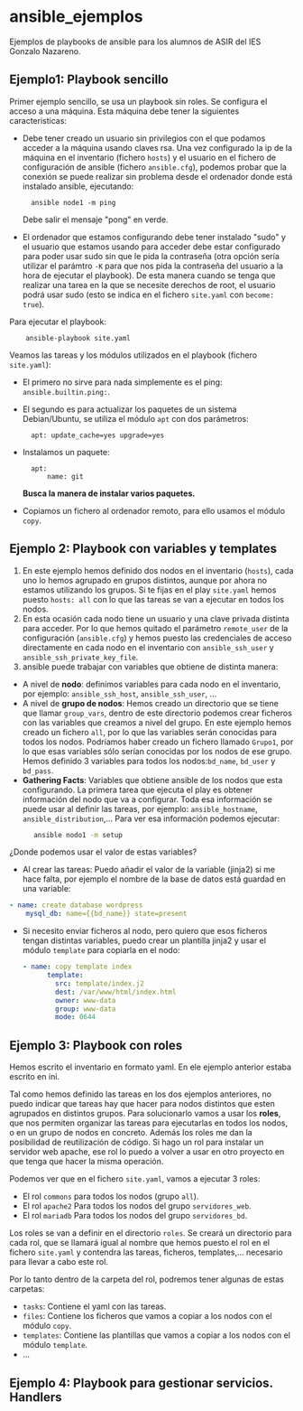 # ansible_ejemplos

Ejemplos de playbooks de ansible para los alumnos de ASIR del IES Gonzalo Nazareno.

## Ejemplo1: Playbook sencillo

Primer ejemplo sencillo, se usa un playbook sin roles. Se configura el acceso a una máquina. Esta máquina debe tener la siguientes caracteristicas:

* Debe tener creado un usuario sin privilegios con el que podamos acceder a la máquina usando claves rsa. Una vez configurado la ip de la máquina en el inventario (fichero `hosts`) y el usuario en el fichero de configuración de ansible (fichero `ansible.cfg`), podemos probar que la conexión se puede realizar sin problema desde el ordenador donde está instalado ansible, ejecutando:

        ansible node1 -m ping
    
    Debe salir el mensaje "pong" en verde.

* El ordenador que estamos configurando debe tener instalado "sudo" y el usuario que estamos usando para acceder debe estar configurado para poder usar sudo sin que le pida la contraseña (otra opción sería utilizar el parámtro `-K` para que nos pida la contraseña del usuario a la hora de ejecutar el playbook). De esta manera cuando se tenga que realizar una tarea en la que se necesite derechos de root, el usuario podrá usar sudo (esto se indica en el fichero `site.yaml` con `become: true`).

Para ejecutar el playbook:

        ansible-playbook site.yaml

Veamos las tareas y los módulos utilizados en el playbook (fichero `site.yaml`):

* El primero no sirve para nada simplemente es el ping: `ansible.builtin.ping:`.
* El segundo es para actualizar los paquetes de un sistema Debian/Ubuntu, se utiliza el módulo `apt` con dos parámetros:

        apt: update_cache=yes upgrade=yes

* Instalamos un paquete:

        apt:
            name: git
    
    **Busca la manera de instalar varios paquetes.**

* Copiamos un fichero al ordenador remoto, para ello usamos el módulo `copy`.


## Ejemplo 2: Playbook con variables y templates

1. En este ejemplo hemos definido dos nodos en el inventario (`hosts`), cada uno lo hemos agrupado en grupos distintos, aunque por ahora no estamos utilizando los grupos. Si te fijas en el play `site.yaml` hemos puesto `hosts: all` con lo que las tareas se van a ejecutar en todos los nodos.
2. En esta ocasión cada nodo tiene un usuario y una clave privada distinta para acceder. Por lo que hemos quitado el parámetro `remote_user` de la configuración (`ansible.cfg`) y hemos puesto las credenciales de acceso directamente en cada nodo en el inventario con `ansible_ssh_user` y `ansible_ssh_private_key_file`.
3. ansible puede trabajar con variables que obtiene de distinta manera:

  * A nivel de **nodo**: definimos variables para cada nodo en el inventario, por ejemplo: `ansible_ssh_host`, `ansible_ssh_user`, ...
  * A nivel de **grupo de nodos**: Hemos creado un directorio que se tiene que llamar `group_vars`, dentro de este directorio podemos crear ficheros con las variables que creamos a nivel del grupo. En este ejemplo hemos creado un fichero `all`, por lo que las variables serán conocidas para todos los nodos. Podríamos haber creado un fichero llamado `Grupo1`, por lo que esas variables sólo serían conocidas por los nodos de ese grupo. Hemos definido 3 variables para todos los nodos:`bd_name`, `bd_user` y `bd_pass`.
  * **Gathering Facts**: Variables que obtiene ansible de los nodos que esta configurando. La primera tarea que ejecuta el play es obtener información del nodo que va a configurar. Toda esa información se puede usar al definir las tareas, por ejemplo: `ansible_hostname`, `ansible_distribution`,... Para ver esa información podemos ejecutar:
  ```bash      
        ansible nodo1 -m setup
  ```

  ¿Donde podemos usar el valor de estas variables?

  * Al crear las tareas: Puedo añadir el valor de la variable (jinja2) si me hace falta, por ejemplo el nombre de la base de datos está guardad en una variable:

  ```yaml
  - name: create database wordpress
      mysql_db: name={{bd_name}} state=present
```

* Si necesito enviar ficheros al nodo, pero quiero que esos ficheros tengan distintas variables, puedo crear un plantilla jinja2 y usar el módulo `template` para copiarla en el nodo:

  ```yaml
  - name: copy template index 
        template: 
          src: template/index.j2
          dest: /var/www/html/index.html
          owner: www-data
          group: www-data
          mode: 0644
  ```

## Ejemplo 3: Playbook con roles

Hemos escrito el inventario en formato yaml. En ele ejemplo anterior estaba escrito en ini.

Tal como hemos definido las tareas en los dos ejemplos anteriores, no puedo indicar que tareas hay que hacer para nodos distintos que esten agrupados en distintos grupos. Para solucionarlo vamos a usar los **roles**, que nos permiten organizar las tareas para ejecutarlas en todos los nodos, o en un grupo de nodos en concreto. Además los roles me dan la posibilidad de reutilización de código. Si hago un rol para instalar un servidor web apache, ese rol lo puedo a volver a usar en otro proyecto en que tenga que hacer la misma operación.

Podemos ver que en el fichero `site.yaml`, vamos a ejecutar 3 roles:

* El rol `commons` para todos los nodos (grupo `all`).
* El rol `apache2` Para todos los nodos del grupo `servidores_web`.
* El rol `mariadb` Para todos los nodos del grupo `servidores_bd`.

Los roles se van a definir en el directorio `roles`. Se creará un directorio para cada rol, que se llamará igual al nombre que hemos puesto el rol en el fichero `site.yaml` y contendra las tareas, ficheros, templates,... necesario para llevar a cabo este rol.

Por lo tanto dentro de la carpeta del rol, podremos tener algunas de estas carpetas:

* `tasks`: Contiene el yaml con las tareas.
* `files`: Contiene los ficheros que vamos a copiar a los nodos con el módulo `copy`.
* `templates`: Contiene las plantillas que vamos a copiar a los nodos con el módulo `template`.
* ...


## Ejemplo 4: Playbook para gestionar servicios. Handlers




